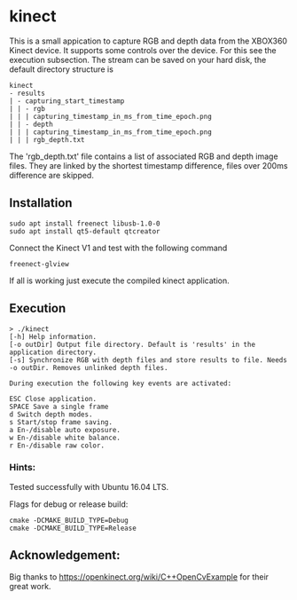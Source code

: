 # kinect

This is a small appication to capture RGB and depth data from the XBOX360 Kinect device. 
It supports some controls over the device. For this see the execution subsection. The stream
can be saved on your hard disk, the default directory structure is

    kinect
    - results
    | - capturing_start_timestamp
    | | - rgb
    | | | capturing_timestamp_in_ms_from_time_epoch.png
    | | - depth
    | | | capturing_timestamp_in_ms_from_time_epoch.png
    | | | rgb_depth.txt

The 'rgb_depth.txt' file contains a list of associated RGB and depth image files. They are linked
by the shortest timestamp difference, files over 200ms difference are skipped.

## Installation

    sudo apt install freenect libusb-1.0-0 
    sudo apt install qt5-default qtcreator

Connect the Kinect V1 and test with the following command

    freenect-glview

If all is working just execute the compiled kinect application.

## Execution

    > ./kinect
    [-h] Help information. 
    [-o outDir] Output file directory. Default is 'results' in the application directory.
    [-s] Synchronize RGB with depth files and store results to file. Needs -o outDir. Removes unlinked depth files.

    During execution the following key events are activated: 

    ESC Close application. 
    SPACE Save a single frame 
    d Switch depth modes. 
    s Start/stop frame saving. 
    a En-/disable auto exposure. 
    w En-/disable white balance. 
    r En-/disable raw color. 

### Hints:

Tested successfully with Ubuntu 16.04 LTS.

Flags for debug or release build:

    cmake -DCMAKE_BUILD_TYPE=Debug
    cmake -DCMAKE_BUILD_TYPE=Release

## Acknowledgement:

Big thanks to https://openkinect.org/wiki/C++OpenCvExample for their great work.
